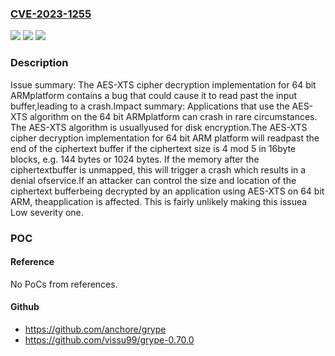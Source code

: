### [CVE-2023-1255](https://cve.mitre.org/cgi-bin/cvename.cgi?name=CVE-2023-1255)
![](https://img.shields.io/static/v1?label=Product&message=OpenSSL&color=blue)
![](https://img.shields.io/static/v1?label=Version&message=3.1.0%3C%203.1.1%20&color=brighgreen)
![](https://img.shields.io/static/v1?label=Vulnerability&message=buffer%20over-read&color=brighgreen)

### Description

Issue summary: The AES-XTS cipher decryption implementation for 64 bit ARMplatform contains a bug that could cause it to read past the input buffer,leading to a crash.Impact summary: Applications that use the AES-XTS algorithm on the 64 bit ARMplatform can crash in rare circumstances. The AES-XTS algorithm is usuallyused for disk encryption.The AES-XTS cipher decryption implementation for 64 bit ARM platform will readpast the end of the ciphertext buffer if the ciphertext size is 4 mod 5 in 16byte blocks, e.g. 144 bytes or 1024 bytes. If the memory after the ciphertextbuffer is unmapped, this will trigger a crash which results in a denial ofservice.If an attacker can control the size and location of the ciphertext bufferbeing decrypted by an application using AES-XTS on 64 bit ARM, theapplication is affected. This is fairly unlikely making this issuea Low severity one.

### POC

#### Reference
No PoCs from references.

#### Github
- https://github.com/anchore/grype
- https://github.com/vissu99/grype-0.70.0

